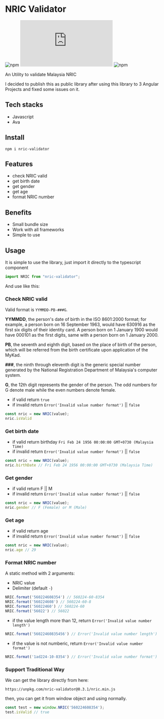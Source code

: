 # NRIC Validator

![npm](https://img.shields.io/npm/v/nric-validator) ![library size](https://img.shields.io/github/size/hoangtranson/nric-validator/index.js) ![npm](https://img.shields.io/npm/dw/nric-validator)

An Utility to validate Malaysia NRIC

I decided to publish this as public library after using this library to 3 Angular Projects and fixed some issues on it.


## Tech stacks

- Javascript
- Ava

## Install

`npm i nric-validator`


## Features

- check NRIC valid
- get birth date
- get gender
- get age
- format NRIC number

## Benefits

- Small bundle size
- Work with all frameworks
- Simple to use

## Usage

It is simple to use the library, just import it directly to the typescript component

```typescript
import NRIC from "nric-validator";
```

And use like this:

### Check NRIC valid

Valid format is `YYMMDD-PB-###G`.

**YYMMDD**, the person's date of birth in the ISO 8601:2000 format; for example, a person born on 16 September 1963, would have 630916 as the first six digits of their identity card. A person born on 1 January 1900 would have 000101 as the first digits, same with a person born on 1 January 2000.

**PB**, the seventh and eighth digit, based on the place of birth of the person, which will be referred from the birth certificate upon application of the MyKad.

**###**, the ninth through eleventh digit is the generic special number generated by the National Registration Department of Malaysia's computer system.

**G**, the 12th digit represents the gender of the person. The odd numbers for G denote male while the even numbers denote female.

- if valid return `true`
- if invalid return `Error('Invalid value number format')` || `false`

```javascript
const nric = new NRIC(value);
nric.isValid
```

### Get birth date 

- if valid return birthday `Fri Feb 24 1956 00:00:00 GMT+0730 (Malaysia Time)`
- if invalid return `Error('Invalid value number format')` || `false`

```javascript
const nric = new NRIC(value);
nric.birthDate // Fri Feb 24 1956 00:00:00 GMT+0730 (Malaysia Time)
```

### Get gender

- if valid return F || M
- if invalid return `Error('Invalid value number format')` || `false`

```javascript
const nric = new NRIC(value);
nric.gender // F (Female) or M (Male)
```

### Get age

- if valid return age
- if invalid return `Error('Invalid value number format')` || `false`

```javascript
const nric = new NRIC(value);
nric.age // 29
```

### Format NRIC number

A static method with 2 arguments:
- NRIC value
- Delimiter (default `-`)

```javascript
NRIC.format('560224608354') // 560224-60-8354
NRIC.format('560224608') // 560224-60-8
NRIC.format('56022460') // 560224-60
NRIC.format('56022') // 56022
```

- if the value length more than 12, return `Error('Invalid value number length')`

```javascript
NRIC.format('56022460835456') // Error('Invalid value number length')
```

- if the value is not numberic, return `Error('Invalid value number format')`

```javascript
NRIC.format('1ad224-10-8354') // Error('Invalid value number format')
```

### Support Traditional Way

We can get the library directly from here:

`https://unpkg.com/nric-validator@0.3.1/nric.min.js`

then, you can get it from window object and using normally.

```javascript
const test = new window.NRIC('560224608354');
test.isValid // true
```